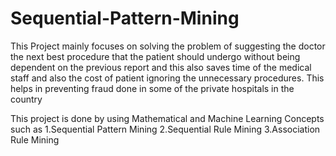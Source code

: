 # Sequential-Pattern-Mining

This Project mainly focuses on solving the problem of suggesting the doctor the next best procedure that the patient should undergo without being dependent on the previous report and this also saves time of the medical staff and also the cost of patient ignoring the unnecessary procedures. This helps in preventing fraud done in some of the private hospitals in the country

This project is done by using Mathematical and Machine Learning Concepts such as
1.Sequential Pattern Mining
2.Sequential Rule Mining
3.Association Rule Mining
